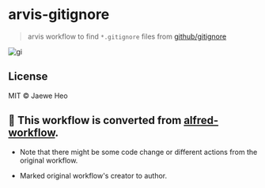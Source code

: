 # arvis-gitignore

> arvis workflow to find `*.gitignore` files from [github/gitignore](https://goo.gl/hx0XE)

![gi](https://cloud.githubusercontent.com/assets/1744446/16802155/12f61a80-493a-11e6-9a1b-4d7b3ca6a349.png)

## License

MIT © Jaewe Heo

## 🔗 This workflow is converted from [alfred-workflow](https://github.com/importre/alfred-gi).

* Note that there might be some code change or different actions from the original workflow.

* Marked original workflow's creator to author.

